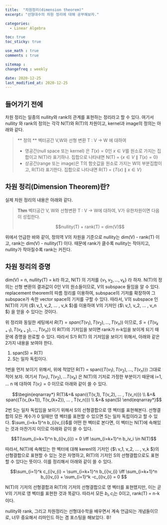 ```yaml
---
title:  "차원정리(dimension theorem)"
excerpt: "선형대수의 차원 정리에 대해 공부해보자."

categories:
  - Linear Algebra

toc: true
toc_sticky: true

use_math : true
comments : true

sitemap :
changefreq : weekly

date: 2020-12-25
last_modified_at: 2020-12-25
---
```


## 들어가기 전에

차원 정리는 일종의 nullity와 rank의 관계를 표현하는 정리라고 할 수 있다. 여기서 nullity 와 rank의 정의는 각각 N(T)와 R(T)의 차원이고, kernel과 image의 정의는 아래와 같다.

> ** 정의 ** 벡터공간 V,W와 선형 변환 T : V $\to$ W 에 대하여
> - 영공간(null space 또는 kernel) 은 $T(x) = 0$인 $x \in V$를 원소로 가지는 집합이고 N(T)라 표기하나. 집합으로 나타내면 N(T) = {$x \in V \ \| \ T(x) = 0$}
> - 상공간(range 또는 image)은 T의 함숫값을 원소로 가지는 W의 부분집합이고, R(T)라 표기한다. 집합으로 나타내면 R(T) = {$T(x) \ \| \ x \in V$}


## 차원 정리(Dimension Theorem)란?

실제 차원 정리의 내용은 아래와 같다.

>**Thm** 벡터공간 V, W와 선형변환 T : V $\to$ W에 대하여, V가 유한차원이면 다음이 성립한다.
> <center>$$nullity(T) + rank(T) = dim(V)$$</center>

위에서 언급한 바와 같이, 정의역 V의 차원을 기준으로 nullity는 dim(V) - rank(T) 이고, rank는 dim(V) - nullity(T) 이다. 때문에 rank가 클수록 nullity는 작아지고, nullity가 작아질수록 rank는 커진다.




## 차원 정리의 증명

dim(V) = n, nullity(T) = k라 하고, N(T) 의 기저를 {$v_1, v_2, ... , v_k$} 라 하자.
N(T)의 정의는 선형 변환의 결과값이 0인 V의 원소들이므로, V의 subspace 들임을 알 수 있다.
replacement theorem의 따름 정리를 이용하여, subspace의 기저를 확장하여 그 subspace가 속한 vector space의 기저를 구할 수 있다.
따라서, V의 subspace 인 N(T)의 기저 {$\ v_1, v_2, ... , v_k \$}를 이용하여 V의 기저인 {$\ v_1, v_2, ... , v_n \$} 을 얻을 수 있다는 것이다.

위 정리와 동일한 세팅에서 $R(T) = span({T(v_1), T(v_2), ... , T(v_n)})$ 이므로, $S = \{T(v_{k+1}), T(v_{k+2}), ... , T(v_{n})\}$ 이 R(T)의 기저임을 보이면 rank가 n-k임을 보이게 되기 때문에
증명을 완료할 수 있다. 따라서 S가 R(T) 의 기저임을 보이기 위해서, 아래와 같은 2가지 내용을 보여야 한다.

1. span(S) = R(T)
2. S는 일차 독립이다.

1번을 먼저 보이기 위해서, 위에 적었던 R(T) = span({$T(v_1), T(v_2), ... , T(v_n)$}) 그대로 적어 보자. 여기서 $T(v_1), T(v_2), ... T(v_k)$ 은 N(T)의 기저로 가정한 부분이기 때문에
i=1, ... n 에 대하여 $T(v_i) = 0$ 이므로 아래와 같이 쓸 수 있다.

$$\begin{eqnarray*}
 R(T)&=& span({T(v_1), T(v_2), ... , T(v_n)}) \\
     &=& span({T(v_{k+1}), T(v_{k+2}), ... , T(v_n)}) \\
     &=& span(S)
\end{eqnarray*}$$

2번 S는 일차 독립임을 보이기 위해서 S의 선형결합으로 영 벡터를 표현해본다. 선형결합의 모든 계수가 0 일때만 영 벡터를 표현할 수 있으면 S는 일차 독립이라고 할 수 있다.
$\sum_{i=k+1}^n b_{i}v_{i}$를 어떤 한 벡터로 본다면, 이 벡터는 N(T)에 속해있는 것과 마찬가지 이므로 아래와 같이 쓸 수 있다.

$$T(\sum_{i=k+1}^n b_{i}v_{i}) = 0 \iff \sum_{i=k+1}^n b_iv_i \in N(T)$$

따라서, N(T)에 속해있는 한 벡터에 대해 kerenl의 기저인 {$\ v_1, v_2, ... , v_k \$}의 선형결합으로 표현할 수 있는 것은 자명하고, R(T)의 기저인 S의 선형결합으로도 표현할 수 있다는 뜻이다.
이를 정리해서 아래와 같이 쓸 수 있다.

$$\sum_{i=1}^k c_{i}v_{i} = \sum_{i=k+1}^n b_{i}v_{i} \iff \sum_{i=k+1}^n b_{i}v_{i} + \sum_{i=1}^k -c_{i}v_{i} = 0  $$

N(T)의 기저의 선형결합과 R(T)의 기저의 선형결합으로 영 벡터를 표현헸지만, 이는 곧 V의 기저로 영 벡터를 표현한 것과 똑같다.
따라서 모든 $b_i, c_i$는 0이고, rank(T) = n-k이다.

nullity와 rank, 그리고 차원정리는 선형대수학을 배우면서 계속 언급되는 개념들이므로, 너무 중요해서 리마인드 하는 겸 포스팅을 해보았다. 후!
